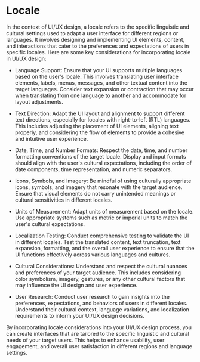 # Locale

In the context of UI/UX design, a locale refers to the specific linguistic and cultural settings used to adapt a user interface for different regions or languages. It involves designing and implementing UI elements, content, and interactions that cater to the preferences and expectations of users in specific locales. Here are some key considerations for incorporating locale in UI/UX design:

* Language Support: Ensure that your UI supports multiple languages based on the user's locale. This involves translating user interface elements, labels, menus, messages, and other textual content into the target languages. Consider text expansion or contraction that may occur when translating from one language to another and accommodate for layout adjustments.

* Text Direction: Adapt the UI layout and alignment to support different text directions, especially for locales with right-to-left (RTL) languages. This includes adjusting the placement of UI elements, aligning text properly, and considering the flow of elements to provide a cohesive and intuitive user experience.

* Date, Time, and Number Formats: Respect the date, time, and number formatting conventions of the target locale. Display and input formats should align with the user's cultural expectations, including the order of date components, time representation, and numeric separators.

* Icons, Symbols, and Imagery: Be mindful of using culturally appropriate icons, symbols, and imagery that resonate with the target audience. Ensure that visual elements do not carry unintended meanings or cultural sensitivities in different locales.

* Units of Measurement: Adapt units of measurement based on the locale. Use appropriate systems such as metric or imperial units to match the user's cultural expectations.

* Localization Testing: Conduct comprehensive testing to validate the UI in different locales. Test the translated content, text truncation, text expansion, formatting, and the overall user experience to ensure that the UI functions effectively across various languages and cultures.

* Cultural Considerations: Understand and respect the cultural nuances and preferences of your target audience. This includes considering color symbolism, imagery, gestures, or any other cultural factors that may influence the UI design and user experience.

* User Research: Conduct user research to gain insights into the preferences, expectations, and behaviors of users in different locales. Understand their cultural context, language variations, and localization requirements to inform your UI/UX design decisions.

By incorporating locale considerations into your UI/UX design process, you can create interfaces that are tailored to the specific linguistic and cultural needs of your target users. This helps to enhance usability, user engagement, and overall user satisfaction in different regions and language settings.